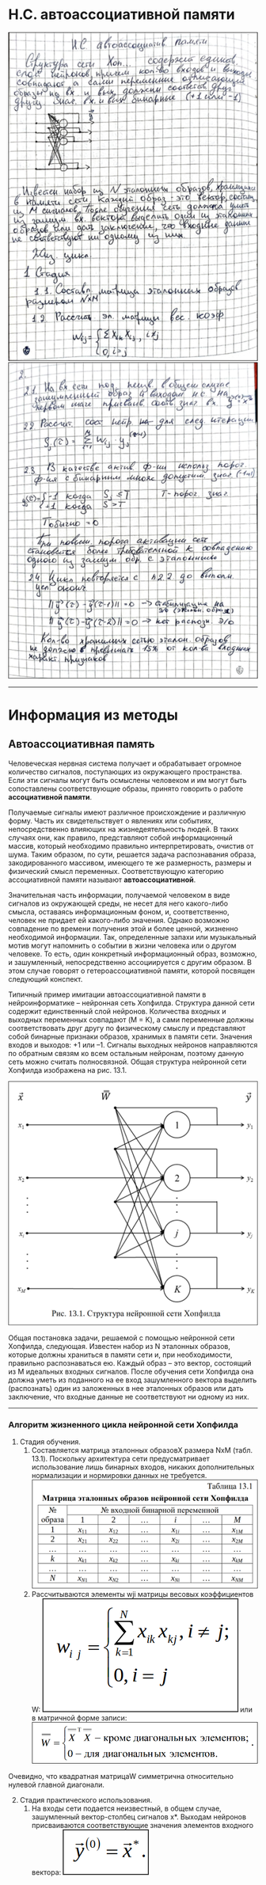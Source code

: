 # Н.С. автоассоциативной памяти

![gallery](pics/1.png)
![gallery](pics/2.png)

---

# Информация из методы

## Автоассоциативная память

Человеческая нервная система получает и обрабатывает огромное количество сигналов, поступающих из окружающего пространства. Если эти сигналы могут быть осмыслены человеком и им могут быть сопоставлены соответствующие образы, принято говорить о работе **ассоциативной памяти**.

Получаемые сигналы имеют различное происхождение и различную форму. Часть их свидетельствует о явлениях или событиях, непосредственно влияющих на жизнедеятельность людей. В таких случаях они, как правило, представляют собой информационный массив, который необходимо правильно интерпретировать, очистив от шума. Таким образом, по сути, решается задача распознавания образа, закодированного массивом, имеющего те же размерность, размеры и физический смысл переменных. Соответствующую категорию ассоциативной памяти называют **автоассоциативной**.

Значительная часть информации, получаемой человеком в виде сигналов из окружающей среды, не несет для него какого-либо смысла, оставаясь информационным фоном, и, соответственно, человек не придает ей какого-либо значения. Однако возможно совпадение по времени получения этой и более ценной, жизненно необходимой информации. Так, определенные запахи или музыкальный мотив могут напомнить о событии в жизни человека или о другом человеке. То есть, один конкретный информационный образ, возможно, и зашумленный, непосредственно ассоциируется с другим образом. В этом случае говорят о гетероассоциативной
памяти, которой посвящен следующий конспект.

Типичный пример имитации автоассоциативной памяти в нейроинформатике – нейронная сеть Хопфилда. Структура данной сети содержит единственный слой нейронов. Количества входных и выходных переменных совпадают (M = K), а сами переменные должны соответствовать друг другу по физическому смыслу и представляют собой бинарные признаки образов, хранимых в памяти сети. Значения входов и выходов: +1 или –1. Сигналы выходных нейронов направляются по обратным связям ко всем остальным нейронам, поэтому данную сеть можно считать полносвязной. Общая структура нейронной сети Хопфилда изображена на рис. 13.1.

![gallery](pics/metoda1.png)

Общая постановка задачи, решаемой с помощью нейронной сети Хопфилда, следующая. Известен набор из N эталонных образов, которые должны храниться в памяти сети и, при необходимости, правильно распознаваться ею. Каждый образ – это вектор, состоящий из M идеальных входных сигналов. После обучения сети Хопфилда она должна уметь из поданного на ее вход зашумленного вектора выделить (распознать) один из заложенных в нее эталонных образов или дать заключение, что входные данные не соответствуют ни одному из них.

---

### Алгоритм жизненного цикла нейронной сети Хопфилда

1. Стадия обучения.
    1.  Составляется матрица эталонных образовX размера NxM (табл. 13.1). Поскольку архитектура сети предусматривает использование лишь бинарных входов, никаких дополнительных нормализации и нормировки данных не требуется.
    ![gallery](pics/metoda2.png)
    2. Рассчитываются элементы wji матрицы весовых коэффициентов W: 
    ![gallery](pics/metoda3.png)
    или в матричной форме записи:
    ![gallery](pics/metoda4.png)

Очевидно, что квадратная матрицаW симметрична относительно нулевой главной диагонали.

2. Стадия практического использования.
    1. На входы сети подается неизвестный, в общем случае, зашумленный вектор-столбец сигналов x*. Выходам нейронов присваиваются соответствующие значения элементов входного вектора: ![gallery](pics/metoda5.png)
